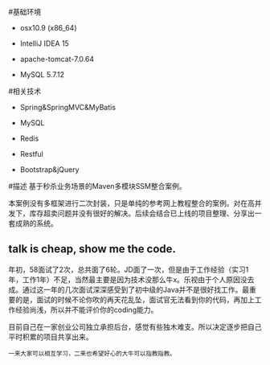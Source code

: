 #基础环境
* osx10.9 (x86_64)

* IntelliJ IDEA 15

* apache-tomcat-7.0.64

* MySQL 5.7.12

#相关技术
* Spring&SpringMVC&MyBatis

* MySQL

* Redis

* Restful

* Bootstrap&jQuery

#描述
基于秒杀业务场景的Maven多模块SSM整合案例。

本案例没有多框架进行二次封装，只是单纯的参考网上教程整合的案例。对在高并发下，库存超卖问题并没有很好的解决。后续会结合已上线的项目整理、分享出一套成熟的系统。

## talk is cheap, show me the code.
年初，58面试了2次，总共面了6轮。JD面了一次，但是由于工作经验（实习1年，工作1年）不足，当然最主要是因为技术没那么牛x。乐视由于个人原因没去成。通过这一年的几次面试深深感受到了初中级的Java并不是很好找工作。最重要的是，面试的时候不论你吹的再天花乱坠，面试官无法看到你的代码，再加上工作经验尚浅，所以并不能评价你的coding能力。

目前自己在一家创业公司独立承担后台，感觉有些独木难支。所以决定逐步把自己平时积累的项目共享出来。

```
一来大家可以相互学习，二来也希望好心的大牛可以指教指教。
```

